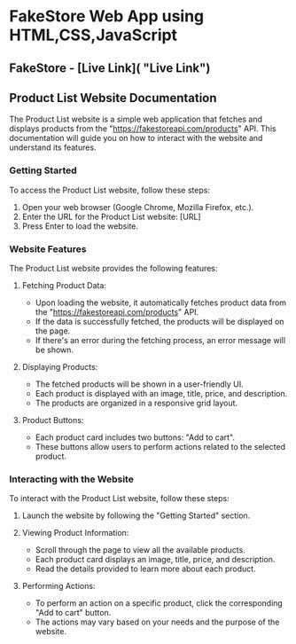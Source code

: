 # FakeStore Web App using HTML,CSS,JavaScript

## FakeStore - [Live Link]( "Live Link")

## Product List Website Documentation

The Product List website is a simple web application that fetches and displays products from the "https://fakestoreapi.com/products" API. This documentation will guide you on how to interact with the website and understand its features.

### Getting Started

To access the Product List website, follow these steps:

1. Open your web browser (Google Chrome, Mozilla Firefox, etc.).
2. Enter the URL for the Product List website: [URL]
3. Press Enter to load the website.

### Website Features

The Product List website provides the following features:

1. Fetching Product Data:
   - Upon loading the website, it automatically fetches product data from the "https://fakestoreapi.com/products" API.
   - If the data is successfully fetched, the products will be displayed on the page.
   - If there's an error during the fetching process, an error message will be shown.

2. Displaying Products:
   - The fetched products will be shown in a user-friendly UI.
   - Each product is displayed with an image, title, price, and description.
   - The products are organized in a responsive grid layout.

3. Product Buttons:
   - Each product card includes two buttons: "Add to cart".
   - These buttons allow users to perform actions related to the selected product.

### Interacting with the Website

To interact with the Product List website, follow these steps:

1. Launch the website by following the "Getting Started" section.

2. Viewing Product Information:
   - Scroll through the page to view all the available products.
   - Each product card displays an image, title, price, and description.
   - Read the details provided to learn more about each product.

3. Performing Actions:
   - To perform an action on a specific product, click the corresponding "Add to cart" button.
   - The actions may vary based on your needs and the purpose of the website.
